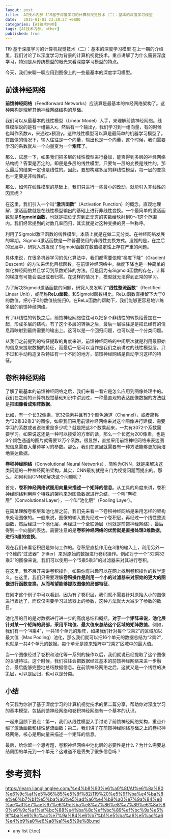 ```yaml
---
layout: post
title:  AI技术内参-119基于深度学习的计算机视觉技术（二）：基本的深度学习模型
date:   2015-01-01 23:20:27 +0800
categories: [AI技术内参]
tags: [AI技术内参, other]
published: true
---
```




119 基于深度学习的计算机视觉技术（二）：基本的深度学习模型
在上一期的介绍里，我们讨论了以深度学习为背景的计算机视觉技术，重点讲解了为什么需要深度学习，特别是从传统模型的眼光来看深度学习模型的特点。

今天，我们来聊一聊应用到图像上的一些最基本的深度学习模型。

## 前馈神经网络

**前馈神经网络**（Feedforward Networks）应该算是最基本的神经网络架构了。这种架构是理解其他神经网络结构的基础。

我们可以从最基本的线性模型（Linear Model）入手，来理解前馈神经网络。线性模型说的是有一组输入x，然后有一个输出y，我们学习到一组向量，有的时候也叫作系数w，来通过x预测y。这种线性模型可以算是最简单的机器学习模型了。在图像的情况下，输入往往是一个向量，输出也是一个向量，这个时候，我们需要学习的系数就从一个向量变为一个**矩阵**了。

那么，试想一下，如果我们把多层的线性模型进行叠加，能否得到多层的神经网络结构呢？答案是否定的。即便是多层的线性模型，只要每一层的变换是线性的，那么最后的结果一定也是线性的。因此，要想构建多层的非线性模型，每一层的变换也一定要是非线性的。

那么，如何在线性模型的基础上，我们只进行一些最小的改动，就能引入非线性的因素呢？

在这里，我们引入一个叫“**激活函数**”（Activation Function）的概念。直观地理解，激活函数就是在线性模型输出的基础上进行非线性变换。一个最简单的激活函数就是**Sigmoid函数**，也就是把负无穷到正无穷的实数给映射到0～1这个范围内。我们经常提到的对数几率回归，其实就是对这种变换的另一种称呼。

利用了Sigmoid激活函数的线性模型，本质上就是在做二元分类。在神经网络发展的早期，Sigmoid激活函数是一种普遍使用的非线性变换方式。遗憾的是，在之后的发展中，研究人员发现了Sigmoid函数在数值稳定性上存在严重的问题。

具体来说，在很多机器学习的优化算法中，我们都需要依赖“梯度下降”（Gradient Descent）的方法来优化目标函数。在前馈神经网络中，梯度下降也是一种简单的优化神经网络并且学习到系数矩阵的方法。但是因为有Sigmoid函数的存在，计算的梯度有可能会溢出或者归零。在这样的情况下，模型就无法得到正常的学习。

为了解决Sigmoid激活函数的问题，研究人员发明了“**线性整流函数**”（Rectified Linear Unit），或简称**ReLu函数**。和Sigmoid函数相比，ReLu函数直接留下大于0的数值，把小于0的数值统统归0。在ReLu函数的帮助下，我们能够更容易地训练多层的前馈神经网络。

有了非线性的转换之后，前馈神经网络往往可以把多个非线性的转换给叠加在一起，形成多层的结构。有了这个多层的转换之后，最后一层往往是是把已经有的信息再映射到最终需要的输出上。这可以是一个回归问题，也可以是一个分类问题。

从我们之前提到的特征提取的角度来讲，前馈神经网络的中间层次就是利用最原始的信息来提取数据的特征，而最后一层可以当作是我们之前讲过的线性模型层。只不过和手动构造复杂特征有一个不同的地方，前馈神经网络是自动学习这样的特征。

## 卷积神经网络

了解了最基本的前馈神经网络之后，我们来看一看它是怎么应用到图像处理中的。我们在之前的计算机视觉基础知识中讲到过，一种最直观的表达图像数据的方法就是**把图像看成矩阵数据**。

比如，有一个长32像素、宽32像素并且有3个颜色通道（Channel），或者简称为“32乘32乘3”的图像，如果我们采用前馈神经网络来对这个图像进行建模，需要学习的系数或者说权重是多少呢？就是把这3个数乘起来，一共有3072个系数需要学习。如果说这还是一种可以接受的方案的话，那么一个长宽为200像素，也是3个颜色通道的图片就需要12万个系数。很显然，直接采用前馈神经网络来表达图想信息需要大量待学习的参数。那么，我们在这里就需要有一种方法能够更加简洁地表达数据。

**卷积神经网络**（Convolutional Neural Networks），简称为CNN，就是来解决这类问题的一种神经网络架构。其实，CNN最初就是专门为视觉问题而提出的。那么，如何利用CNN来解决这个问题呢？

首先，**卷积神经网络试图用向量来描述一个矩阵的信息**。从工具的角度来讲，卷积神经网络利用两个特殊的架构来对图像数据进行总结，一个叫“卷积层”（Convolutional Layer），一个叫“池化层”（Pooling Layer）。

在简单理解卷积层和池化层之前，我们先来看一下卷积神经网络是采用怎样的架构来处理图像的。一般来说，图像的输入要先经过一个卷积层，再经过一个线性整流函数，然后经过一个池化层，再经过一个全联通层（也就是前馈神经网络），最后得到一个向量的表达。需要注意的是**卷积神经网络的优势就是直接处理3维数据，进行3维的变换**。

现在我们来看卷积层是如何工作的。卷积层直接作用在3维的输入上，利用另外一个3维的“过滤器”（Filter）来对原始的数据进行卷积操作。例如对于一个“32乘32乘3”的图像来说，我们可以使用一个“5乘5乘3”的过滤器来对其进行卷积。

在这里，我不展开来讲卷积操作，如果你有兴趣可以在网上找到卷积操作的数学定义。在这里，我们只需要理解**卷积操作是利用一个小的过滤器来对原始的更大的图像进行函数变换，从而希望能够提取图像的局部特征**。

在刚才这个例子中可以看到，因为有了卷积层，我们就不需要针对原始大小的图像进行表达了，而仅仅需要学习过滤器上的参数，这种方法就大大减少了参数的数目。

池化层的目的是对数据进行进一步的高度总结和概括。**对于一个矩阵来说，池化层针对某一个矩阵的局部，采用平均值、最大值来总结这个区域的矩阵数值**。例如，我们有一个“4乘4”，一共16个单元的矩阵，如果我们针对每个“2乘2”的区域加以最大值（Max Pooling）池化，那么我们就可以把16个单元的数据总结为“2乘2”，也就是一共4个单元的数据。每个单元是原来矩阵中“2乘2”区域中的最大值。

当一个图像经过了卷积和池化等一系列的操作以后，我们就说已经提取了这个图像的关键特征。这个时候，我们往往会把数据经过基本的前馈神经网络来进一步融合，最后能够完整地总结数据信息。在前馈神经网络之后，这就又是一个线性的决策层，可以是回归，也可以是分类。

## 小结

今天我为你讲了基于深度学习的计算机视觉技术的第二篇分享，帮助你对深度学习的基本模型，包括前馈神经网络和卷积神经网络有一个基本的认识。

一起来回顾下要点：第一，我们从线性模型入手讨论了前馈神经网络架构，重点介绍了激活函数和线性整流函数；第二，我们讲了在前馈神经网络基础之上的卷积神经网络，核心是用向量来描述一个矩阵的信息。

最后，给你留一个思考题，卷积神经网络中池化层的必要性是什么？为什么需要总结周围的单元到一个单元？这难道不是丢失了很多信息吗？




# 参考资料

https://learn.lianglianglee.com/%e4%b8%93%e6%a0%8f/AI%e6%8a%80%e6%9c%af%e5%86%85%e5%8f%82/119%20%e5%9f%ba%e4%ba%8e%e6%b7%b1%e5%ba%a6%e5%ad%a6%e4%b9%a0%e7%9a%84%e8%ae%a1%e7%ae%97%e6%9c%ba%e8%a7%86%e8%a7%89%e6%8a%80%e6%9c%af%ef%bc%88%e4%ba%8c%ef%bc%89%ef%bc%9a%e5%9f%ba%e6%9c%ac%e7%9a%84%e6%b7%b1%e5%ba%a6%e5%ad%a6%e4%b9%a0%e6%a8%a1%e5%9e%8b.md

* any list
{:toc}
